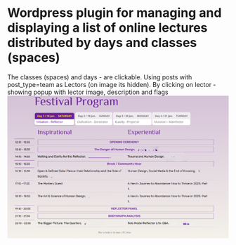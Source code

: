 # Wordpress plugin for managing and displaying a list of online lectures distributed by days and classes (spaces)
 The classes (spaces) and days - are clickable.
 Using posts with post_type=team as Lectors (on image its hidden).
 By clicking on lector - showing popup with lector image, description and flags
![alt text](https://github.com/roman-shneer/online-festival-scheduler/blob/main/images/example.png?raw=true)
